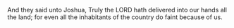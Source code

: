 And they said unto Joshua, Truly the LORD hath delivered into our hands all the land; for even all the inhabitants of the country do faint because of us.

